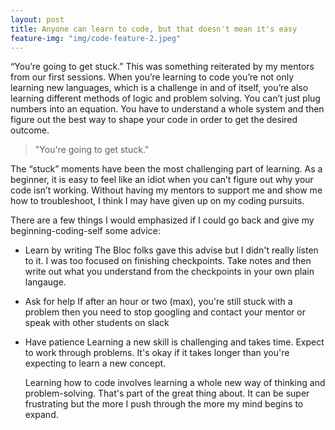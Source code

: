 ```yaml
---
layout: post
title: Anyone can learn to code, but that doesn't mean it's easy
feature-img: "img/code-feature-2.jpeg"
---
```


“You’re going to get stuck.”  This was something reiterated by my mentors from our first sessions.  When you’re learning to code you’re not only learning new languages, which is a challenge in and of itself, you’re also learning different methods of logic and problem solving.  You can’t just plug numbers into an equation.  You have to understand a whole system and then figure out the best way to shape your code in order to get the desired outcome.  

> "You're going to get stuck."

The “stuck” moments have been the most challenging part of learning.  As a beginner, it is easy to feel like an idiot when you can’t figure out why your code isn’t working.  Without having my mentors to support me and show me how to troubleshoot, I think I may have given up on my coding pursuits. 

There are a few things I would emphasized if I could go back and give my beginning-coding-self some advice:

* Learn by writing
  The Bloc folks gave this advise but I didn't really listen to it.  I was too focused on finishing checkpoints. Take notes and then write out what you understand from the checkpoints in your own plain langauge. 
  
* Ask for help
  If after an hour or two (max), you're still stuck with a problem then you need to stop googling and contact your mentor or speak with other students on slack
  
* Have patience
  Learning a new skill is challenging and takes time.  Expect to work through problems.  It's okay if it takes longer than you're expecting to learn a new concept.
  
  Learning how to code involves learning a whole new way of thinking and problem-solving. That's part of the great thing about.  It can be super frustrating but the more I push through the more my mind begins to expand.  
  
  



